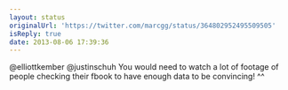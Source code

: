 ```yaml
---
layout: status
originalUrl: 'https://twitter.com/marcgg/status/364802952495509505'
isReply: true
date: 2013-08-06 17:39:36
---
```


@elliottkember @justinschuh You would need to watch a lot of footage of people checking their fbook to have enough data to be convincing! ^^
